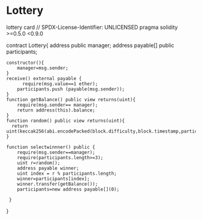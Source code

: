 # Lottery

lottery card
// SPDX-License-Identifier: UNLICENSED
pragma solidity  >=0.5.0 <0.9.0


contract Lottery{
    address public manager;
    address payable[] public participants;

    constructor(){
        manager=msg.sender;
    } 
    receive() external payable {
          require(msg.value==1 ether);
        participants.push (payable(msg.sender));
    }
    function getBalance() public view returns(uint){
        require(msg.sender== manager);
        return address(this).balance;
    }
    function random() public view returns(uint){
      return  uint(keccak256(abi.encodePacked(block.difficulty,block.timestamp,participants.length)));
    }
   
    function selectwinnner() public {
        require(msg.sender==manager);
        require(participants.length>=3);
        uint r=random();
        address payable winner;
        uint index = r % participants.length;
        winner=participants[index];
        winner.transfer(getBalance());
        participants=new address payable[](0);
    
     }
     
}
